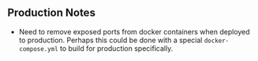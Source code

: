 ## Production Notes
- Need to remove exposed ports from docker containers when deployed to production. Perhaps this could be done with a special `docker-compose.yml` to build for production specifically.

